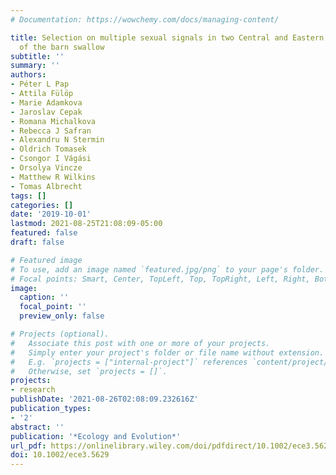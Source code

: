 ```yaml
---
# Documentation: https://wowchemy.com/docs/managing-content/

title: Selection on multiple sexual signals in two Central and Eastern European populations
  of the barn swallow
subtitle: ''
summary: ''
authors:
- Péter L Pap
- Attila Fülöp
- Marie Adamkova
- Jaroslav Cepak
- Romana Michalkova
- Rebecca J Safran
- Alexandru N Stermin
- Oldrich Tomasek
- Csongor I Vágási
- Orsolya Vincze
- Matthew R Wilkins
- Tomas Albrecht
tags: []
categories: []
date: '2019-10-01'
lastmod: 2021-08-25T21:08:09-05:00
featured: false
draft: false

# Featured image
# To use, add an image named `featured.jpg/png` to your page's folder.
# Focal points: Smart, Center, TopLeft, Top, TopRight, Left, Right, BottomLeft, Bottom, BottomRight.
image:
  caption: ''
  focal_point: ''
  preview_only: false

# Projects (optional).
#   Associate this post with one or more of your projects.
#   Simply enter your project's folder or file name without extension.
#   E.g. `projects = ["internal-project"]` references `content/project/deep-learning/index.md`.
#   Otherwise, set `projects = []`.
projects:
- research
publishDate: '2021-08-26T02:08:09.232616Z'
publication_types:
- '2'
abstract: ''
publication: '*Ecology and Evolution*'
url_pdf: https://onlinelibrary.wiley.com/doi/pdfdirect/10.1002/ece3.5629
doi: 10.1002/ece3.5629
---
```

